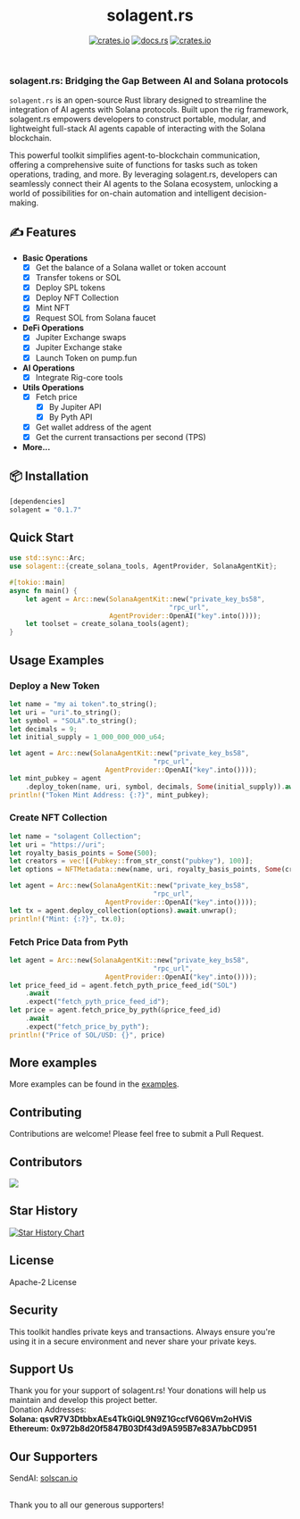 <div align="center">

# solagent.rs   
  [<img alt="crates.io" src="https://img.shields.io/crates/v/solagent?style=for-the-badge&logo=rust">](https://crates.io/crates/solagent)
  [<img alt="docs.rs" src="https://img.shields.io/docsrs/solagent?style=for-the-badge&logo=docs.rs">](https://docs.rs/solagent)
  [<img alt="crates.io" src="https://img.shields.io/crates/d/solagent?style=for-the-badge&logo=rust">](https://crates.io/crates/solagent)
</div>

</br>

### solagent.rs: Bridging the Gap Between AI and Solana protocols

`solagent.rs` is an open-source Rust library designed to streamline the integration of AI agents with Solana protocols. Built upon the rig framework, solagent.rs empowers developers to construct portable, modular, and lightweight full-stack AI agents capable of interacting with the Solana blockchain.

This powerful toolkit simplifies agent-to-blockchain communication, offering a comprehensive suite of functions for tasks such as token operations, trading, and more. By leveraging solagent.rs, developers can seamlessly connect their AI agents to the Solana ecosystem, unlocking a world of possibilities for on-chain automation and intelligent decision-making.

## ✍️  Features
- **Basic Operations**  
    - [x] Get the balance of a Solana wallet or token account
    - [x] Transfer tokens or SOL 
    - [x] Deploy SPL tokens
    - [x] Deploy NFT Collection
    - [x] Mint NFT 
    - [x] Request SOL from Solana faucet

- **DeFi Operations**
    - [x] Jupiter Exchange swaps
    - [x] Jupiter Exchange stake
    - [x] Launch Token on pump.fun

- **AI Operations**
    - [x] Integrate Rig-core tools

- **Utils Operations**
    - [x] Fetch price
        - [x] By Jupiter API
        - [x] By Pyth API
    - [x] Get wallet address of the agent
    - [x] Get the current transactions per second (TPS)

- **More...**

## 📦 Installation

```bash
[dependencies]
solagent = "0.1.7"
```

## Quick Start
```rust
use std::sync::Arc;
use solagent::{create_solana_tools, AgentProvider, SolanaAgentKit};

#[tokio::main]
async fn main() {
    let agent = Arc::new(SolanaAgentKit::new("private_key_bs58", 
                                        "rpc_url", 
                         AgentProvider::OpenAI("key".into())));
    let toolset = create_solana_tools(agent);
}
```

## Usage Examples
### Deploy a New Token
```rust
let name = "my ai token".to_string();
let uri = "uri".to_string();
let symbol = "SOLA".to_string();
let decimals = 9;
let initial_supply = 1_000_000_000_u64;

let agent = Arc::new(SolanaAgentKit::new("private_key_bs58", 
                                    "rpc_url", 
                        AgentProvider::OpenAI("key".into())));
let mint_pubkey = agent
    .deploy_token(name, uri, symbol, decimals, Some(initial_supply)).await;
println!("Token Mint Address: {:?}", mint_pubkey);
```

### Create NFT Collection
```rust
let name = "solagent Collection";
let uri = "https://uri";
let royalty_basis_points = Some(500);
let creators = vec![(Pubkey::from_str_const("pubkey"), 100)];
let options = NFTMetadata::new(name, uri, royalty_basis_points, Some(creators));

let agent = Arc::new(SolanaAgentKit::new("private_key_bs58", 
                                    "rpc_url", 
                        AgentProvider::OpenAI("key".into())));
let tx = agent.deploy_collection(options).await.unwrap();
println!("Mint: {:?}", tx.0);
```

### Fetch Price Data from Pyth
```rust
let agent = Arc::new(SolanaAgentKit::new("private_key_bs58", 
                                    "rpc_url", 
                        AgentProvider::OpenAI("key".into())));
let price_feed_id = agent.fetch_pyth_price_feed_id("SOL")
    .await
    .expect("fetch_pyth_price_feed_id");
let price = agent.fetch_price_by_pyth(&price_feed_id)
    .await
    .expect("fetch_price_by_pyth");
println!("Price of SOL/USD: {}", price)
```

## More examples
More examples can be found in the [examples](examples/).  

## Contributing

Contributions are welcome! Please feel free to submit a Pull Request.

## Contributors

<a href="https://github.com/zTgx/solagent.rs/graphs/contributors">
  <img src="https://contrib.rocks/image?annon=1&repo=zTgx/solagent.rs" />
</a>

## Star History

[![Star History Chart](https://api.star-history.com/svg?repos=zTgx/solagent.rs&type=Date)](https://star-history.com/#zTgx/solagent.rs&Date)

## License

Apache-2 License

## Security

This toolkit handles private keys and transactions. Always ensure you're using it in a secure environment and never share your private keys.

## Support Us
Thank you for your support of solagent.rs! Your donations will help us maintain and develop this project better.  
Donation Addresses:  
**Solana: qsvR7V3DtbbxAEs4TkGiQL9N9Z1GccfV6Q6Vm2oHViS**  
**Ethereum: 0x972b8d20f5847B03Df43d9A595B7e83A7bbCD951**  

## Our Supporters  
SendAI: [solscan.io](https://solscan.io/tx/nf3B1zaTZcLuCLVTkLFHuTqjVjLUwXHkCnN3Tdm7PHSDunjJD6tZHYHgijJKbCcchHaxVYWM4uEgieQyLjRBCR4)  

</br>
Thank you to all our generous supporters!  
